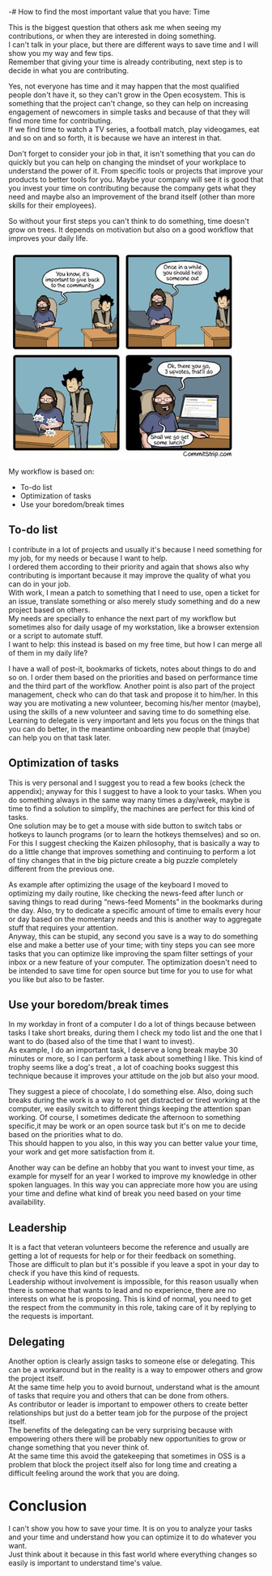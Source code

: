 -# How to find the most important value that you have: Time 

This is the biggest question that others ask me when seeing my contributions, or when they are interested in doing something.  
I can't talk in your place, but there are different ways to save time and I will show you my way and few tips.  
Remember that giving your time is already contributing, next step is to decide in what you are contributing.

Yes, not everyone has time and it may happen that the most qualified people don't have it, so they can't grow in the Open ecosystem. This is something that the project can't change, so they can help on increasing engagement of  newcomers in simple tasks and because of that they will find more time for contributing.  
If we find time to watch a TV series, a football match, play videogames, eat and so on and so forth, it is because we have an interest in that.

Don't forget to consider your job in that, it isn't something that you can do quickly but you can help on changing the mindset of your workplace to understand the power of it. From specific tools or projects that improve your products to better tools for you. Maybe your company will see it is good that you invest your time on contributing because the company gets what they need and maybe also an improvement of the brand itself (other than more skills for their employees).

So without your first steps you can't think to do something, time doesn't grow on trees. It depends on motivation but also on a good workflow that improves your daily life.

![Give back is not a "like" on social networks](images/6/contribute.jpg)

My workflow is based on:

* To-do list
* Optimization of tasks
* Use your boredom/break times

## To-do list

I contribute in a lot of projects and usually it's because I need something for my job, for my needs or because I want to help.  
I ordered them according to their priority and again that shows also why contributing is important because it may improve the quality of what you can do in your job.  
With work, I mean a patch to something that I need to use, open a ticket for an issue, translate something or also merely study something and do a new project based on others.  
My needs are specially to enhance the next part of my workflow but sometimes also for daily usage of my workstation, like a browser extension or a script to automate stuff.  
I want to help: this instead is based on my free time, but how I can merge all of them in my daily life?  

I have a wall of post-it, bookmarks of tickets, notes about things to do and so on. I order them based on the priorities and based on performance time and the third part of the workflow. Another point is also part of the project management, check who can do that task and propose it to him/her. In this way you are motivating a new volunteer, becoming his/her mentor (maybe), using the skills of a new volunteer and saving time to do something else.  
Learning to delegate is very important and lets you focus on the things that you can do better, in the meantime onboarding new people that (maybe) can help you on that task later.

## Optimization of tasks

This is very personal and I suggest you to read a few books (check the appendix); anyway for this I suggest to have a look to your tasks. When you do something always in the same way many times a day/week, maybe is time to find a solution to simplify, the machines are perfect for this kind of tasks.  
One solution may be to get a mouse with side button to switch tabs or hotkeys to launch programs (or to learn the hotkeys themselves) and so on.  
For this I suggest checking the Kaizen philosophy, that is basically a way to do a little change that improves something and continuing to perform a lot of tiny changes that in the big picture create a big puzzle completely different from the previous one.  

As example after optimizing the usage of the keyboard I moved to optimizing my daily routine, like checking the news-feed after lunch or saving things to read during “news-feed Moments” in the bookmarks during the day. Also, try to dedicate a specific amount of time to emails every hour or day based on the momentary needs and this is another way to aggregate stuff that requires your attention.  
Anyway, this can be stupid, any second you save is a way to do something else and make a better use of your time; with tiny steps you can see more tasks that you can optimize like improving the spam filter settings of your inbox or a new feature of your computer. The optimization doesn't need to be intended to save time for open source but time for you to use for what you like but also to be faster.

## Use your boredom/break times

In my workday in front of a computer I do a lot of things because between tasks I take short breaks, during them I check my todo list and the one that I want to do (based also of the time that I want to invest).  
As example, I do an important task, I deserve a long break maybe 30 minutes or more, so I can perform a task about something I like. This kind of trophy seems like a dog's treat <that was a good boy>, a lot of coaching books suggest this technique because it improves your attitude on the job but also your mood.

They suggest a piece of chocolate, I do something else. Also, doing such breaks during the work is a way to not get distracted or tired working at the computer, we easily switch to different things keeping the attention span working. Of course, I sometimes dedicate the afternoon to something specific,it may be work or an open source task but it's on me to decide based on the priorities what to do.  
This should happen to you also, in this way you can better value your time, your work and get more satisfaction from it.

Another way can be define an hobby that you want to invest your time, as example for myself for an year I worked to improve my knowledge in other spoken languages. In this way you can appreciate more how you are using your time and define what kind of break you need based on your time availability.

## Leadership

It is a fact that veteran volunteers become the reference and usually are getting a lot of requests for help or for their feedback on something.  
Those are difficult to plan but it's possible if you leave a spot in your day to check if you have this kind of requests.  
Leadership without involvement is impossible, for this reason usually when there is someone that wants to lead and no experience, there are no interests on what he is proposing. This is kind of normal, you need to get the respect from the community in this role, taking care of it by replying to the requests is important.

## Delegating

Another option is clearly assign tasks to someone else or delegating. This can be a workaround but in the reality is a way to empower others and grow the project itself.  
At the same time help you to avoid burnout, understand what is the amount of tasks that require you and others that can be done from others.  
As contributor or leader is important to empower others to create better relationships but just do a better team job for the purpose of the project itself.  
The benefits of the delegating can be very surprising because with empowering others there will be probably new opportunities to grow or change something that you never think of.  
At the same time this avoid the gatekeeping that sometimes in OSS is a problem that block the project itself also for long time and creating a difficult feeling around the work that you are doing.

# Conclusion

I can't show you how to save your time. It is on you to analyze your tasks and your time and understand how you can optimize it to do whatever you want.  
Just think about it because in this fast world where everything changes so easily is important to understand time's value.